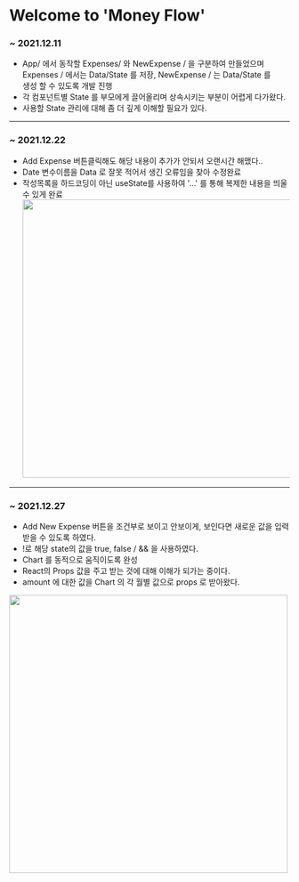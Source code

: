# Welcome to 'Money Flow'

### ~ 2021.12.11 <br>

- App/ 에서 동작할 Expenses/ 와 NewExpense / 을 구분하여 만들었으며 <br>
  Expenses / 에서는 Data/State 를 저장, NewExpense / 는 Data/State 를 <br>
  생성 할 수 있도록 개발 진행 <br>
- 각 컴포넌트별 State 를 부모에게 끌어올리며 상속시키는 부분이 어렵게 다가왔다. <br>
- 사용할 State 관리에 대해 좀 더 깊게 이해할 필요가 있다. <br>

---

### ~ 2021.12.22 <br>

- Add Expense 버튼클릭해도 해당 내용이 추가가 안되서 오랜시간 해맸다..
- Date 변수이름을 Data 로 잘못 적어서 생긴 오류임을 찾아 수정완료
- 작성목록을 하드코딩이 아닌 useState를 사용하여 '...' 를 통해 복제한 내용을 띄울 수 있게 완료
  <img src="https://user-images.githubusercontent.com/77665102/146968837-2d11094b-f55f-440e-b059-b8614e993ba0.png" width="500" height="500" />

---

### ~ 2021.12.27 <br>

- Add New Expense 버튼을 조건부로 보이고 안보이게, 보인다면 새로운 값을 입력받을 수 있도록 하였다.
- !로 해당 state의 값을 true, false / && 을 사용하였다.
- Chart 를 동적으로 움직이도록 완성
- React의 Props 값을 주고 받는 것에 대해 이해가 되가는 중이다.
- amount 에 대한 값을 Chart 의 각 월별 값으로 props 로 받아왔다. <br>
 <img src="https://user-images.githubusercontent.com/77665102/147416840-6184c718-218a-40f2-a82a-42d12417e33e.png" width="500" height="500" />
